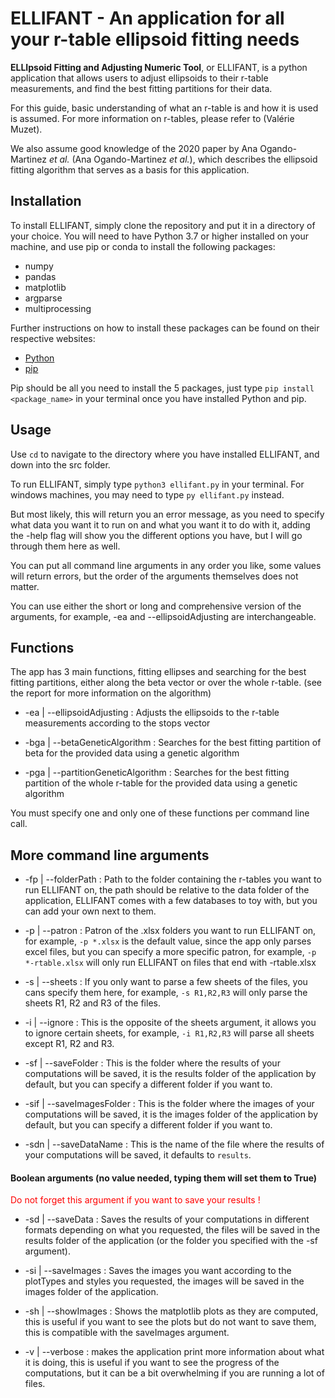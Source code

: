 
# ELLIFANT - An application for all your r-table ellipsoid fitting needs


**ELLIpsoid Fitting and Adjusting Numeric Tool**, or ELLIFANT, is a python application that allows users to adjust ellipsoids to their r-table measurements, and find the best fitting partitions for their data.

For this guide, basic understanding of what an r-table is and how it is used is assumed. For more information on r-tables, please refer to (Valérie Muzet).

We also assume good knowledge of the 2020 paper by Ana Ogando-Martinez *et al.* (Ana Ogando-Martinez *et al.*), which describes the ellipsoid fitting algorithm that serves as a basis for this application.

## Installation

To install ELLIFANT, simply clone the repository and put it in a directory of your choice.
You will need to have Python 3.7 or higher installed on your machine, and use pip or conda to install the following packages:

- numpy
- pandas 
- matplotlib
- argparse
- multiprocessing

Further instructions on how to install these packages can be found on their respective websites:

- [Python](https://www.python.org/downloads/)
- [pip](https://pip.pypa.io/en/stable/installing/)

Pip should be all you need to install the 5 packages,
just type `pip install <package_name>` in your terminal once you have installed Python and pip.

## Usage

Use `cd` to navigate to the directory where you have installed ELLIFANT, and down into the src folder.

To run ELLIFANT, simply type `python3 ellifant.py` in your terminal. 
For windows machines, you may need to type `py ellifant.py` instead.

But most likely, this will return you an error message, as you need to specify what data you want it to run on and what you want it to do with it, adding the -help flag will show you the different options you have, but I will go through them here as well.

You can put all command line arguments in any order you like, some values will return errors, but the order of the arguments themselves does not matter.

You can use either the short or long and comprehensive version of the arguments, for example, -ea and --ellipsoidAdjusting are interchangeable.

## Functions

The app has 3 main functions, fitting ellipses and searching for the best fitting partitions, either along the beta vector or over the whole r-table. (see the report for more information on the algorithm)

- -ea | --ellipsoidAdjusting : Adjusts the ellipsoids to the r-table measurements according to the stops vector

- -bga | --betaGeneticAlgorithm : Searches for the best fitting partition of beta for the provided data using a genetic algorithm

- -pga | --partitionGeneticAlgorithm : Searches for the best fitting partition of the whole r-table for the provided data using a genetic algorithm

You must specify one and only one of these functions per command line call.

## More command line arguments

- -fp | --folderPath : Path to the folder containing the r-tables you want to run ELLIFANT on, the path should be relative to the data folder of the application, ELLIFANT comes with a few databases to toy with, but you can add your own next to them.

- -p | --patron : Patron of the .xlsx folders you want to run ELLIFANT on, for example, `-p *.xlsx` is the default value, since the app only parses excel files, but you can specify a more specific patron, for example, `-p *-rtable.xlsx` will only run ELLIFANT on files that end with -rtable.xlsx

- -s | --sheets : If you only want to parse a few sheets of the files, you cans specify them here, for example, `-s R1,R2,R3` will only parse the sheets R1, R2 and R3 of the files.

- -i | --ignore : This is the opposite of the sheets argument, it allows you to ignore certain sheets, for example, `-i R1,R2,R3` will parse all sheets except R1, R2 and R3.

- -sf | --saveFolder : This is the folder where the results of your computations will be saved, it is the results folder of the application by default, but you can specify a different folder if you want to.

- -sif | --saveImagesFolder : This is the folder where the images of your computations will be saved, it is the images folder of the application by default, but you can specify a different folder if you want to.

- -sdn | --saveDataName : This is the name of the file where the results of your computations will be saved, it defaults to `results`.

#### Boolean arguments (no value needed, typing them will set them to True)

<span style="color:red">Do not forget this argument if you want to save your results !</span> 

- -sd | --saveData : Saves the results of your computations in different formats depending on what you requested, the files will be saved in the results folder of the application (or the folder you specified with the -sf argument).

- -si | --saveImages : Saves the images you want according to the plotTypes and styles you requested, the images will be saved in the images folder of the application.

- -sh | --showImages : Shows the matplotlib plots as they are computed, this is useful if you want to see the plots but do not want to save them, this is compatible with the saveImages argument.

- -v | --verbose : makes the application print more information about what it is doing, this is useful if you want to see the progress of the computations, but it can be a bit overwhelming if you are running a lot of files.